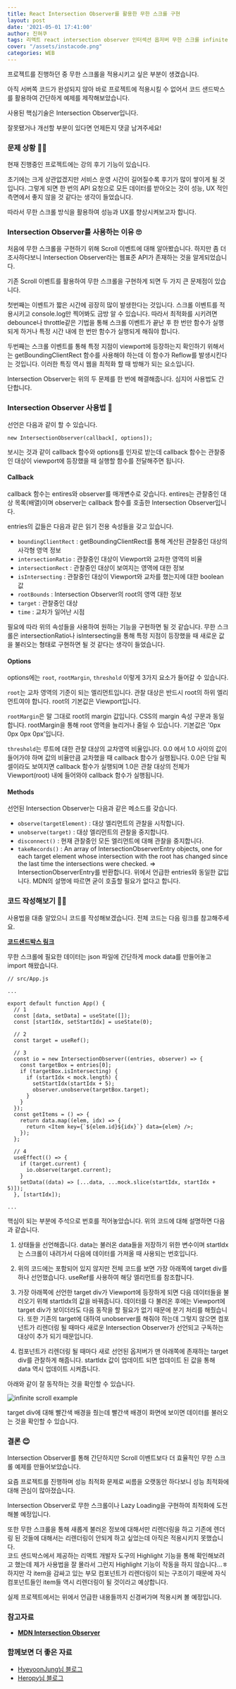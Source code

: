 ```yaml
---
title: React Intersection Observer를 활용한 무한 스크롤 구현
layout: post
date: '2021-05-01 17:41:00'
author: 진혀쿠
tags: 리액트 react intersection observer 인터섹션 옵저버 무한 스크롤 infinite scroll
cover: "/assets/instacode.png"
categories: WEB
---
```


프로젝트를 진행하던 중 무한 스크롤을 적용시키고 싶은 부분이 생겼습니다.  

아직 서버쪽 코드가 완성되지 않아 바로 프로젝트에 적용시킬 수 없어서 코드 샌드박스를 활용하여 간단하게 예제를 제작해보았습니다.

사용된 핵심기술은 Intersection Observer입니다.

잘못됐거나 개선할 부분이 있다면 언제든지 댓글 남겨주세요!

### 문제 상황 🤷‍♂️

현재 진행중인 프로젝트에는 강의 후기 기능이 있습니다.  

초기에는 크게 상관없겠지만 서비스 운영 시간이 길어질수록 후기가 많이 쌓이게 될 것입니다. 그렇게 되면 한 번의 API 요청으로 모든 데이터를 받아오는 것이 성능, UX 적인 측면에서 좋지 않을 것 같다는 생각이 들었습니다.

따라서 무한 스크롤 방식을 활용하여 성능과 UX를 향상시켜보고자 합니다.

### Intersection Observer를 사용하는 이유 🙄

처음에 무한 스크롤을 구현하기 위해 Scroll 이벤트에 대해 알아봤습니다. 하지만 좀 더 조사하다보니 Intersection Observer라는 웹표준 API가 존재하는 것을 알게되었습니다.

기존 Scroll 이벤트를 활용하여 무한 스크롤을 구현하게 되면 두 가지 큰 문제점이 있습니다. 

첫번째는 이벤트가 짧은 시간에 굉장히 많이 발생한다는 것입니다. 스크롤 이벤트를 적용시키고 console.log만 찍어봐도 금방 알 수 있습니다. 따라서 최적화를 시키려면 debounce나 throttle같은 기법을 통해 스크롤 이벤트가 끝난 후 한 번만 함수가 실행되게 하거나 특정 시간 내에 한 번만 함수가 실행되게 해줘야 합니다.

두번째는 스크롤 이벤트를 통해 특정 지점이 viewport에 등장하는지 확인하기 위해서는 getBoundingClientRect 함수를 사용해야 하는데 이 함수가 Reflow를 발생시킨다는 것입니다. 이러한 특징 역시 웹을 최적화 할 때 방해가 되는 요소입니다.

Intersection Observer는 위의 두 문제를 한 번에 해결해줍니다. 심지어 사용법도 간단합니다.

### Intersection Observer 사용법 🤗

선언은 다음과 같이 할 수 있습니다.


``new IntersectionObserver(callback[, options]);``


보시는 것과 같이 callback 함수와 options를 인자로 받는데 callback 함수는 관찰중인 대상이 viewport에 등장했을 때 실행할 함수를 전달해주면 됩니다.

#### Callback

callback 함수는 entires와 observer를 매개변수로 갖습니다. entires는 관찰중인 대상 목록(배열)이며 observer는 callback 함수를 호출한 Intersection Observer입니다.

entries의 값들은 다음과 같은 읽기 전용 속성들을 갖고 있습니다.

- ``boundingClientRect`` : getBoundingClientRect를 통해 계산된 관찰중인 대상의 사각형 영역 정보 
- ``intersectionRatio`` : 관찰중인 대상이 Viewport와 교차한 영역의 비율
- ``intersectionRect`` : 관찰중인 대상이 보여지는 영역에 대한 정보
- ``isIntersecting`` : 관찰중인 대상이 Viewport와 교차를 했는지에 대한 boolean 값
- ``rootBounds`` : Intersection Observer의 root의 영역 대한 정보
- ``target`` : 관찰중인 대상
- ``time`` : 교차가 일어난 시점

필요에 따라 위의 속성들을 사용하여 원하는 기능을 구현하면 될 것 같습니다. 무한 스크롤은 intersectionRatio나 isIntersecting을 통해 특정 지점이 등장했을 때 새로운 값을 불러오는 형태로 구현하면 될 것 같다는 생각이 들었습니다.

#### Options

options에는 ``root``, ``rootMargin``, ``threshold`` 이렇게 3가지 요소가 들어갈 수 있습니다.

``root``는 교차 영역의 기준이 되는 엘리먼트입니다. 관찰 대상은 반드시 root의 하위 엘리먼트여야 합니다. root의 기본값은 Viewport입니다. 

``rootMargin``은 말 그대로 root의 margin 값입니다. CSS의 margin 속성 구문과 동일합니다. rootMargin을 통해 root 영역을 늘리거나 줄일 수 있습니다. 기본값은 '0px 0px 0px 0px'입니다.

``threshold``는 루트에 대한 관찰 대상의 교차영역 비율입니다. 0.0 에서 1.0 사이의 값이 들어가야 하며 값의 비율만큼 교차했을 때 callback 함수가 실행됩니다. 0.0은 단일 픽셀이라도 보여지면 callback 함수가 실행되며 1.0은 관찰 대상의 전체가 Viewport(root) 내에 들어와야 callback 함수가 실행됩니다.

#### Methods

선언된 Intersection Observer는 다음과 같은 메소드를 갖습니다.

- ``observe(targetElement)`` : 대상 엘리먼트의 관찰을 시작합니다. 
- ``unobserve(target)`` : 대상 엘리먼트의 관찰을 중지합니다.
- ``disconnect()`` : 현재 관찰중인 모든 엘리먼트에 대해 관찰을 중지합니다.
- ``takeRecords()`` : An array of IntersectionObserverEntry objects, one for each target element whose intersection with the root has changed since the last time the intersections were checked. => IntersectionObserverEntry를 반환합니다. 위에서 언급한 entries와 동일한 값입니다. MDN의 설명에 따르면 굳이 호출할 필요가 없다고 합니다.

### 코드 작성해보기 👨‍💻

사용법을 대충 알았으니 코드를 작성해보겠습니다. 전체 코드는 다음 링크를 참고해주세요.

[**코드샌드박스 링크**](https://codesandbox.io/s/infinite-scroll-example-xo1or?file=/src/App.js)

무한 스크롤에 필요한 데이터는 json 파일에 간단하게 mock data를 만들어놓고 import 해왔습니다. 

```
// src/App.js

...

export default function App() {
  // 1
  const [data, setData] = useState([]);
  const [startIdx, setStartIdx] = useState(0);

  // 2
  const target = useRef();

  // 3
  const io = new IntersectionObserver((entries, observer) => {
    const targetBox = entries[0];
    if (targetBox.isIntersecting) {
      if (startIdx < mock.length) {
        setStartIdx(startIdx + 5);
        observer.unobserve(targetBox.target);
      }
    }
  });
  const getItems = () => {
    return data.map((elem, idx) => {
      return <Item key={`${elem.id}${idx}`} data={elem} />;
    });
  };

  // 4
  useEffect(() => {
    if (target.current) {
      io.observe(target.current);
    }
    setData((data) => [...data, ...mock.slice(startIdx, startIdx + 5)]);
  }, [startIdx]);

...

```

핵심이 되는 부분에 주석으로 번호를 적어놓았습니다. 위의 코드에 대해 설명하면 다음과 같습니다.

1. 상태들을 선언해줍니다. data는 불러온 data들을 저장하기 위한 변수이며 startIdx는 스크롤이 내려가서 다음에 데이터를 가져올 때 사용되는 번호입니다.

2. 위의 코드에는 포함되어 있지 않지만 전체 코드를 보면 가장 아래쪽에 target div를 하나 선언했습니다. useRef를 사용하여 해당 엘리먼트를 참조합니다.

3. 가장 아래쪽에 선언한 target div가 Viewport에 등장하게 되면 다음 데이터들을 불러오기 위해 startIdx의 값을 바꿔줍니다. 데이터를 다 불러온 후에는 Viewport에 target div가 보이더라도 다음 동작을 할 필요가 없기 때문에 분기 처리를 해줬습니다. 또한 기존의 target에 대하여 unobserver를 해줘야 하는데 그렇지 않으면 컴포넌트가 리렌더링 될 때마다 새로운 Intersection Observer가 선언되고 구독하는 대상이 추가 되기 때문입니다. 

4. 컴포넌트가 리렌더링 될 때마다 새로 선언된 옵저버가 맨 아래쪽에 존재하는 target div를 관찰하게 해줍니다. startIdx 값이 업데이트 되면 업데이트 된 값을 통해 data 역시 업데이트 시켜줍니다.

아래와 같이 잘 동작하는 것을 확인할 수 있습니다.

<img src="{{ site.baseurl }}/assets/infinite_scroll/infinite_scroll.gif" alt="infinite scroll example" title="infinite scroll example" class="picture">

target div에 대해 빨간색 배경을 줬는데 빨간색 배경이 화면에 보이면 데이터를 불러오는 것을 확인할 수 있습니다.

### 결론 😊

Intersection Observer를 통해 간단하지만 Scroll 이벤트보다 더 효율적인 무한 스크롤 예제를 만들어보았습니다.  

요즘 프로젝트를 진행하며 성능 최적화 문제로 씨름을 오랫동안 하다보니 성능 최적화에 대해 관심이 많아졌습니다.  

Intersection Observer로 무한 스크롤이나 Lazy Loading을 구현하여 최적화에 도전해볼 예정입니다.

또한 무한 스크롤을 통해 새롭게 불러온 정보에 대해서만 리렌더링을 하고 기존에 렌더링 된 것들에 대해서는 리렌더링이 안되게 하고 싶었는데 아직은 적용시키지 못했습니다.  
코드 샌드박스에서 제공하는 리액트 개발자 도구의 Highlight 기능을 통해 확인해보려고 했는데 제가 사용법을 잘 몰라서 그런지 Highlight 기능이 작동을 하지 않습니다...ㅎ  
하지만 각 item을 감싸고 있는 부모 컴포넌트가 리렌더링이 되는 구조이기 때문에 자식 컴포넌트들인 item들 역시 리렌더링이 될 것이라고 예상합니다.  

실제 프로젝트에서는 위에서 언급한 내용들까지 신경써가며 적용시켜 볼 예정입니다.  


### 참고자료 
- [**MDN Intersection Observer**](https://developer.mozilla.org/ko/docs/Web/API/IntersectionObserver/IntersectionObserver)  

### 함께보면 더 좋은 자료
- [HyeyoonJung님 블로그](http://blog.hyeyoonjung.com/2019/01/09/intersectionobserver-tutorial/)  
- [Heropy님 블로그](https://heropy.blog/2019/10/27/intersection-observer/)  
